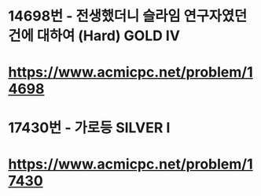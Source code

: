 # 14698번 - 전생했더니 슬라임 연구자였던 건에 대하여 (Hard) GOLD IV
# https://www.acmicpc.net/problem/14698

# 17430번 - 가로등 SILVER I
# https://www.acmicpc.net/problem/17430